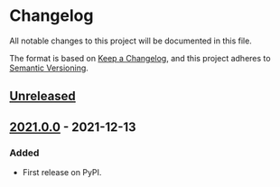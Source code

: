 # Changelog
All notable changes to this project will be documented in this file.

The format is based on [Keep a Changelog](https://keepachangelog.com/en/1.0.0/),
and this project adheres to [Semantic Versioning](https://semver.org/spec/v2.0.0.html).


## [Unreleased]

## [2021.0.0] - 2021-12-13
### Added
- First release on PyPI.

[Unreleased]: https://github.com/kipyin/pokemaster2/compare/v2021.0.0...HEAD
[2021.0.0]: https://github.com/kipyin/pokemaster2/compare/releases/tag/v2021.0.0
